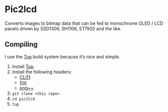 # Pic2lcd

Converts images to bitmap data that can be fed to monochrome OLED / LCD panels driven by SSD1306, SH1106, ST7920 and the like. 

## Compiling

I use the [Tup](https://github.com/gittup/tup) build system because it’s nice and simple.

1. Install [Tup](https://github.com/gittup/tup).
2. Install the following headers:
    - [CLI11](https://github.com/CLIUtils/CLI11)
    - [fmt](https://github.com/fmtlib/fmt)
    - [png++](https://www.nongnu.org/pngpp/)
3. `git clone <this repo>`
4. `cd pic2lcd`
5. `tup`
